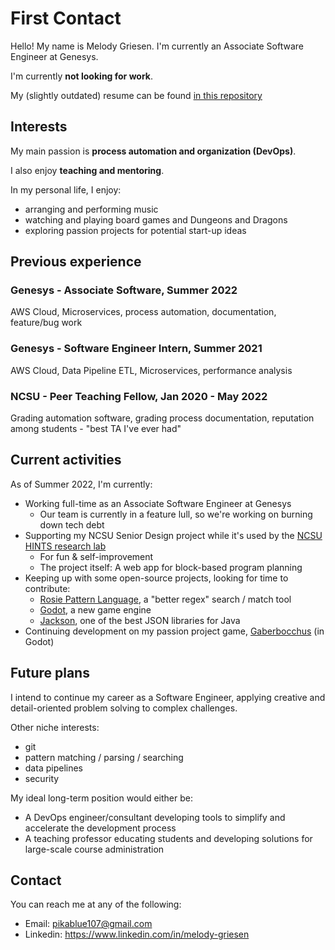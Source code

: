 # First Contact
Hello! My name is Melody Griesen. I'm currently an Associate Software Engineer at Genesys.

I'm currently **not looking for work**.

My (slightly outdated) resume can be found [in this repository](https://github.com/PikaBlue107/PikaBlue107/blob/main/Melody%20Griesen%20Resume%20Fall%202021.pdf)

## Interests
My main passion is **process automation and organization (DevOps)**.

I also enjoy **teaching and mentoring**.

In my personal life, I enjoy:
 * arranging and performing music
 * watching and playing board games and Dungeons and Dragons
 * exploring passion projects for potential start-up ideas


## Previous experience


### Genesys - Associate Software, Summer 2022

AWS Cloud, Microservices, process automation, documentation, feature/bug work


### Genesys - Software Engineer Intern, Summer 2021

AWS Cloud, Data Pipeline ETL, Microservices, performance analysis


### NCSU - Peer Teaching Fellow, Jan 2020 - May 2022

Grading automation software, grading process documentation, reputation among students - "best TA I've ever had"


## Current activities
As of Summer 2022, I'm currently:
* Working full-time as an Associate Software Engineer at Genesys
    * Our team is currently in a feature lull, so we're working on burning down tech debt
* Supporting my NCSU Senior Design project while it's used by the [NCSU HINTS research lab](https://isnap.csc.ncsu.edu/home/public/)
    * For fun & self-improvement
    * The project itself: A web app for block-based program planning
* Keeping up with some open-source projects, looking for time to contribute:
    * [Rosie Pattern Language](https://rosie-lang.org/), a "better regex" search / match tool
    * [Godot](https://github.com/godotengine/godot), a new game engine
    * [Jackson](https://github.com/FasterXML/jackson), one of the best JSON libraries for Java
* Continuing development on my passion project game, [Gaberbocchus](https://github.com/PikaBlue107/gaberbocchus) (in Godot)


## Future plans

I intend to continue my career as a Software Engineer, applying creative and detail-oriented problem solving to complex challenges.

Other niche interests:
 * git
 * pattern matching / parsing / searching
 * data pipelines
 * security

My ideal long-term position would either be:
 * A DevOps engineer/consultant developing tools to simplify and accelerate the development process
 * A teaching professor educating students and developing solutions for large-scale course administration
 

## Contact
You can reach me at any of the following:
 * Email: pikablue107@gmail.com
 * Linkedin: https://www.linkedin.com/in/melody-griesen

<!---
PikaBlue107/PikaBlue107 is a ✨ special ✨ repository because its `README.md` (this file) appears on your GitHub profile.
You can click the Preview link to take a look at your changes.
--->
